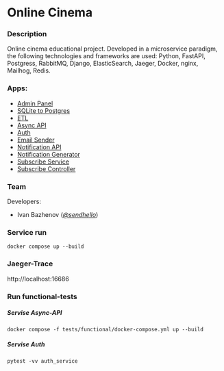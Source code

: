 # Online Cinema

### Description
Online cinema educational project. Developed in a microservice paradigm, the following technologies and frameworks are used: Python, FastAPI, Postgress, RabbitMQ, Django, ElasticSearch, Jaeger, Docker, nginx, Mailhog, Redis.

### Apps:
* [Admin Panel](admin_panel/README.md)
* [SQLite to Postgres](sqlite_to_postgres/README.md)
* [ETL](etl/README.md)
* [Async API](async_api/README.md)
* [Auth](auth_service/README.md)
* [Email Sender](email_sender/README.md)
* [Notification API](notification_api/README.md)
* [Notification Generator](notification_generator/README.md)
* [Subscribe Service](subscribe_service/README.md)
* [Subscribe Controller](subscribe_controller/README.md)

### Team

Developers:

* Ivan Bazhenov (*[@sendhello](https://github.com/sendhello)*)

### Service run
```commandline
docker compose up --build
```

### Jaeger-Trace
http://localhost:16686

### Run functional-tests

##### Servise Async-API
```commandline
docker compose -f tests/functional/docker-compose.yml up --build
```

##### Servise Auth
```commandline
pytest -vv auth_service
```
